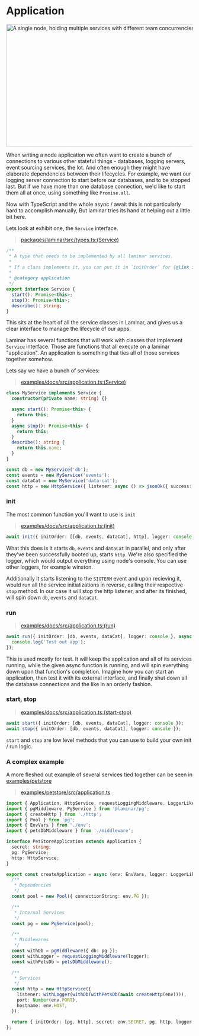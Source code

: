 # Application

<img src="assets/node-instance-single.png" alt="A single node, holding multiple services with different team concurrencies" width="600" height="330">

When writing a node application we often want to create a bunch of connections to various other stateful things - databases, logging servers, event sourcing services, the lot. And often enough they might have elaborate dependencies between their lifecycles. For example, we want our logging server connection to start before our databases, and to be stopped last. But if we have more than one database connection, we'd like to start them all at once, using something like `Promise.all`.

Now with TypeScript and the whole async / await this is not particularly hard to accomplish manually, But laminar tries its hand at helping out a little bit here.

Lets look at exhibit one, the `Service` interface.

> [packages/laminar/src/types.ts:(Service)](https://github.com/ivank/laminar/tree/main/packages/laminar/src/types.ts#L7-L20)

```typescript
/**
 * A type that needs to be implemented by all laminar services.
 *
 * If a class implements it, you can put it in `initOrder` for {@link init}, {@link run}, {@link start}, {@link stop} commands
 *
 * @category application
 */
export interface Service {
  start(): Promise<this>;
  stop(): Promise<this>;
  describe(): string;
}
```

This sits at the heart of all the service classes in Laminar, and gives us a clear interface to manage the lifecycle of our apps.

Laminar has several functions that will work with classes that implement `Service` interface. Those are functions that all execute on a laminar "application". An application is something that ties all of those services together somehow.

Lets say we have a bunch of services:

> [examples/docs/src/application.ts:(Service)](https://github.com/ivank/laminar/tree/main/examples/docs/src/application.ts#L3-L25)

```typescript
class MyService implements Service {
  constructor(private name: string) {}

  async start(): Promise<this> {
    return this;
  }
  async stop(): Promise<this> {
    return this;
  }
  describe(): string {
    return this.name;
  }
}

const db = new MyService('db');
const events = new MyService('events');
const dataCat = new MyService('data-cat');
const http = new HttpService({ listener: async () => jsonOk({ success: true }) });
```

### init

The most common function you'll want to use is `init`

> [examples/docs/src/application.ts:(init)](https://github.com/ivank/laminar/tree/main/examples/docs/src/application.ts#L39-L41)

```typescript
await init({ initOrder: [[db, events, dataCat], http], logger: console });
```

What this does is it starts `db`, `events` and `dataCat` in parallel, and only after they've been successfully booted up, starts `http`. We're also specified the logger, which would output everything using node's console. You can use other loggers, for example winston.

Additionally it starts listening to the `SIGTERM` event and upon recieving it, would run all the service initializations in reverse, calling their respective `stop` method. In our case it will stop the http listener, and after its finished, will spin down `db`, `events` and `dataCat`.

### run

> [examples/docs/src/application.ts:(run)](https://github.com/ivank/laminar/tree/main/examples/docs/src/application.ts#L33-L37)

```typescript
await run({ initOrder: [db, events, dataCat], logger: console }, async () => {
  console.log('Test out app');
});
```

This is used mostly for test. It will keep the application and all of its services running, while the given async function is running, and will spin everything down upon that function's completion. Imagine how you can start an application, then test it with its external interface, and finally shut down all the database connections and the like in an orderly fashion.

### start, stop

> [examples/docs/src/application.ts:(start-stop)](https://github.com/ivank/laminar/tree/main/examples/docs/src/application.ts#L28-L31)

```typescript
await start({ initOrder: [db, events, dataCat], logger: console });
await stop({ initOrder: [db, events, dataCat], logger: console });
```

`start` and `stop` are low level methods that you can use to build your own init / run logic.

### A complex example

A more fleshed out example of several services tied together can be seen in [examples/petstore](https://github.com/ivank/laminar/tree/main/examples/petstore)

> [examples/petstore/src/application.ts](https://github.com/ivank/laminar/tree/main/examples/petstore/src/application.ts#L2-L24)

```typescript
import { Application, HttpService, requestLoggingMiddleware, LoggerLike } from '@laminar/laminar';
import { pgMiddleware, PgService } from '@laminar/pg';
import { createHttp } from './http';
import { Pool } from 'pg';
import { EnvVars } from './env';
import { petsDbMiddleware } from './middleware';

interface PetStoreApplication extends Application {
  secret: string;
  pg: PgService;
  http: HttpService;
}

export const createApplication = async (env: EnvVars, logger: LoggerLike): Promise<PetStoreApplication> => {
  /**
   * Dependencies
   */
  const pool = new Pool({ connectionString: env.PG });

  /**
   * Internal Services
   */
  const pg = new PgService(pool);

  /**
   * Middlewares
   */
  const withDb = pgMiddleware({ db: pg });
  const withLogger = requestLoggingMiddleware(logger);
  const withPetsDb = petsDbMiddleware();

  /**
   * Services
   */
  const http = new HttpService({
    listener: withLogger(withDb(withPetsDb(await createHttp(env)))),
    port: Number(env.PORT),
    hostname: env.HOST,
  });

  return { initOrder: [pg, http], secret: env.SECRET, pg, http, logger };
};
```
